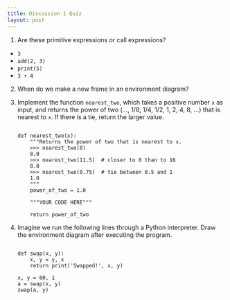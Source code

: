 ```yaml
---
title: Discussion 1 Quiz
layout: post
---
```


1. Are these primitive expressions or call expressions?
  * `3`
  * `add(2, 3)`
  * `print(5)`
  * `3 + 4`


2. When do we make a new frame in an environment diagram?


3. Implement the function `nearest_two`, which takes a positive number `x` as
   input, and returns the power of two (..., 1/8, 1/4, 1/2, 1, 2, 4, 8, ...)
   that is nearest to `x`. If there is a tie, return the larger value.

    ```python3

    def nearest_two(x):
        """Returns the power of two that is nearest to x.
        >>> nearest_two(8)
        8.0
        >>> nearest_two(11.5)  # closer to 8 than to 16
        8.0
        >>> nearest_two(0.75)  # tie between 0.5 and 1
        1.0
        """
        power_of_two = 1.0

        """YOUR CODE HERE"""

        return power_of_two

    ```

4. Imagine we run the following lines through a Python interpreter. Draw the
   environment diagram after executing the program.

    ```python3

    def swap(x, y):
        x, y = y, x
        return print('Swapped!', x, y)

    x, y = 60, 1
    a = swap(x, y)
    swap(a, y)

    ```
